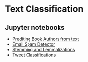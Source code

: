 # Text Classification

## Jupyter notebooks
- [Prediting Book Authors from text](https://github.com/sebastiancoombs/Sebs-Data-Science-Skills/blob/main/Text%20Classification/Predicting%20Authorship.ipynb)
- [Email Spam Detector](https://github.com/sebastiancoombs/Sebs-Data-Science-Skills/blob/main/Text%20Classification/Spam%20dectector%20sklearn.ipynb)
- [Stemming and Lemmatizations](https://github.com/sebastiancoombs/Sebs-Data-Science-Skills/blob/main/Text%20Classification/Stemming%20and%20lemmatizations.ipynb)
- [Tweet Classifications](https://github.com/sebastiancoombs/Sebs-Data-Science-Skills/blob/main/Text%20Classification/Tweet%20classification%20Trudeau%20vs%20Trump.ipynb)
